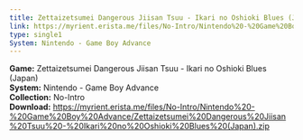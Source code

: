```yaml
---
title: Zettaizetsumei Dangerous Jiisan Tsuu - Ikari no Oshioki Blues (Japan)
link: https://myrient.erista.me/files/No-Intro/Nintendo%20-%20Game%20Boy%20Advance/Zettaizetsumei%20Dangerous%20Jiisan%20Tsuu%20-%20Ikari%20no%20Oshioki%20Blues%20(Japan).zip
type: single1
System: Nintendo - Game Boy Advance
---
```

<b>Game:</b> Zettaizetsumei Dangerous Jiisan Tsuu - Ikari no Oshioki Blues (Japan)<br>
<b>System:</b> Nintendo - Game Boy Advance<br>
<b>Collection:</b> No-Intro<br>
<b>Download:</b> https://myrient.erista.me/files/No-Intro/Nintendo%20-%20Game%20Boy%20Advance/Zettaizetsumei%20Dangerous%20Jiisan%20Tsuu%20-%20Ikari%20no%20Oshioki%20Blues%20(Japan).zip